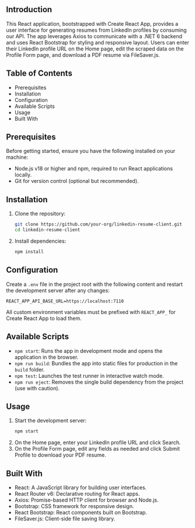 ## Introduction

This React application, bootstrapped with Create React App, provides a user interface for generating resumes from LinkedIn profiles by consuming our API. The app leverages Axios to communicate with a .NET 6 backend and uses React Bootstrap for styling and responsive layout. Users can enter their LinkedIn profile URL on the Home page, edit the scraped data on the Profile Form page, and download a PDF resume via FileSaver.js.

## Table of Contents

- Prerequisites
- Installation
- Configuration
- Available Scripts
- Usage
- Built With

## Prerequisites

Before getting started, ensure you have the following installed on your machine:

- Node.js v18 or higher and npm, required to run React applications locally.
- Git for version control (optional but recommended).

## Installation

1. Clone the repository:
   ```bash
   git clone https://github.com/your-org/linkedin-resume-client.git
   cd linkedin-resume-client
   ```
2. Install dependencies:
   ```bash
   npm install
   ```

## Configuration

Create a `.env` file in the project root with the following content and restart the development server after any changes:

```dotenv
REACT_APP_API_BASE_URL=https://localhost:7110
```

All custom environment variables must be prefixed with `REACT_APP_` for Create React App to load them.

## Available Scripts

- `npm start`: Runs the app in development mode and opens the application in the browser.
- `npm run build`: Bundles the app into static files for production in the `build` folder.
- `npm test`: Launches the test runner in interactive watch mode.
- `npm run eject`: Removes the single build dependency from the project (use with caution).

## Usage

1. Start the development server:
   ```bash
   npm start
   ```
2. On the Home page, enter your LinkedIn profile URL and click Search.
3. On the Profile Form page, edit any fields as needed and click Submit Profile to download your PDF resume.

## Built With

- React: A JavaScript library for building user interfaces.
- React Router v6: Declarative routing for React apps.
- Axios: Promise-based HTTP client for browser and Node.js.
- Bootstrap: CSS framework for responsive design.
- React Bootstrap: React components built on Bootstrap.
- FileSaver.js: Client-side file saving library.
